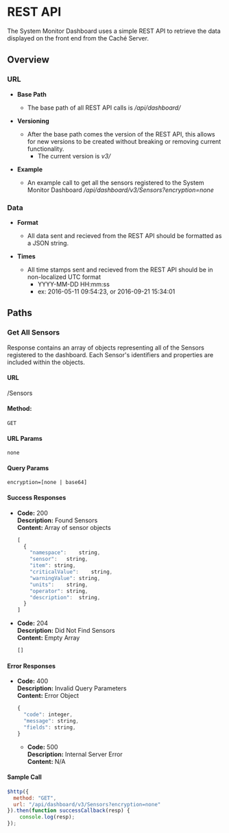 # REST API
The System Monitor Dashboard uses a simple REST API to retrieve the data displayed on the front end from the Caché Server.

## Overview
### URL
- **Base Path**
  - The base path of all REST API calls is */api/dashboard/*

- **Versioning**
  - After the base path comes the version of the REST API, this allows for new versions to be created without breaking or removing current functionality.
    - The current version is *v3/*

- **Example**
  - An example call to get all the sensors registered to the System Monitor Dashboard */api/dashboard/v3/Sensors?encryption=none*

### Data
- **Format**
  - All data sent and recieved from the REST API should be formatted as a JSON string.

- **Times**
  - All time stamps sent and recieved from the REST API should be in non-localized UTC format
    - YYYY-MM-DD HH:mm:ss
    - ex: 2016-05-11 09:54:23, or 2016-09-21 15:34:01

## Paths

### Get All Sensors
Response contains an array of objects representing all of the Sensors registered to the dashboard. Each Sensor's identifiers and properties are included within the objects.

#### URL

  /Sensors

#### Method:

  `GET`

#### URL Params

  `none`

#### Query Params

  `encryption=[none | base64]`

#### Success Responses

  - **Code:** 200 <br />
    **Description:** Found Sensors <br />
    **Content:** Array of sensor objects
    ```javascript
    [
      {
        "namespace":	string,
        "sensor":	string,
        "item":	string,
        "criticalValue":	string,
        "warningValue":	string,
        "units":	string,
        "operator":	string,
        "description":	string,
      }
    ]
    ```

  - **Code:** 204 <br />
    **Description:** Did Not Find Sensors <br />
    **Content:** Empty Array
    ```javascript
    []
    ```

#### Error Responses

- **Code:** 400 <br />
  **Description:** Invalid Query Parameters <br />
  **Content:** Error Object
  ```javascript
  {
    "code": integer,
    "message": string,
    "fields": string,
  }
  ```

  - **Code:** 500 <br />
    **Description:** Internal Server Error <br />
    **Content:** N/A

#### Sample Call

```javascript
$http({
  method: "GET",
  url: "/api/dashboard/v3/Sensors?encryption=none"
}).then(function successCallback(resp) {
    console.log(resp);
});

```
